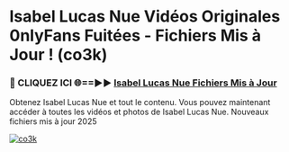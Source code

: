 # Isabel Lucas Nue Vidéos Originales 0nlyFans Fuitées - Fichiers Mis à Jour ! (co3k)

<h3>🔴 CLIQUEZ ICI 🌐==►► <a href="https://tinyurl.com/2pmr4ezf" rel="nofollow">Isabel Lucas Nue Fichiers Mis à Jour</a></h3>

Obtenez Isabel Lucas Nue et tout le contenu. Vous pouvez maintenant accéder à toutes les vidéos et photos de Isabel Lucas Nue. Nouveaux fichiers mis à jour 2025

[![co3k](https://i.imgur.com/6SNvagu.gif)](https://tinyurl.com/2pmr4ezf)
